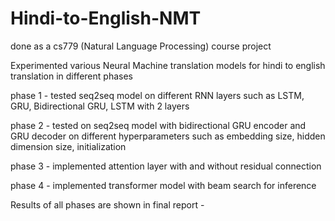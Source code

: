 # Hindi-to-English-NMT
done as a cs779 (Natural Language Processing) course project

Experimented various Neural Machine translation models for hindi to english translation in different phases

phase 1 - tested seq2seq model on different RNN layers such as LSTM, GRU, Bidirectional GRU, LSTM with 2 layers

phase 2 - tested on seq2seq model with bidirectional GRU encoder and GRU decoder on different hyperparameters such as embedding size, hidden dimension size, initialization

phase 3 - implemented attention layer with and without residual connection

phase 4 - implemented transformer model with beam search for inference


Results of all phases are shown in final report - 
